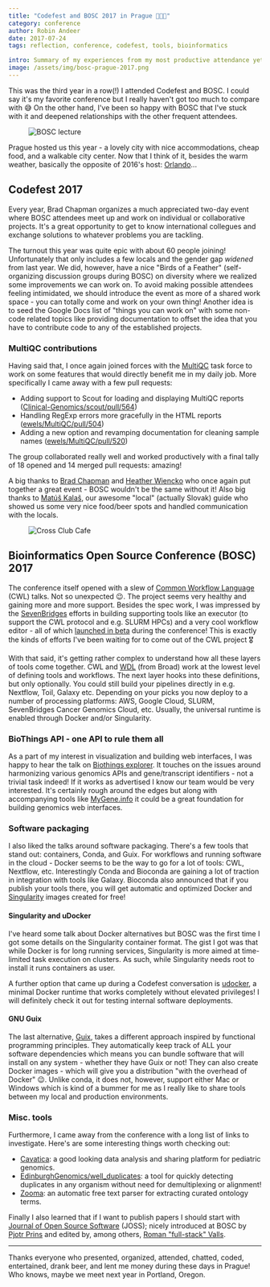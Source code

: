 ```yaml
---
title: "Codefest and BOSC 2017 in Prague 🏰🇨🇿"
category: conference
author: Robin Andeer
date: 2017-07-24
tags: reflection, conference, codefest, tools, bioinformatics

intro: Summary of my experiences from my most productive attendance yet!
image: /assets/img/bosc-prague-2017.png
---
```


This was the third year in a row(!) I attended Codefest and BOSC. I could say it's my favorite conference but I really haven't got too much to compare with 😅 On the other hand, I've been so happy with BOSC that I've stuck with it and deepened relationships with the other frequent attendees.

<figure><img src="/images/bosc-prague-2017.jpg" alt="BOSC lecture"></figure>

Prague hosted us this year - a lovely city with nice accommodations, cheap food, and a walkable city center. Now that I think of it, besides the warm weather, basically the opposite of 2016's host: [Orlando](http://www.robinandeer.com/blog/2016/07/12/bosc-2016/)...

## Codefest 2017

Every year, Brad Chapman organizes a much appreciated two-day event where BOSC attendees meet up and work on individual or collaborative projects. It's a great opportunity to get to know international collegues and exchange solutions to whatever problems you are tackling.

The turnout this year was quite epic with about 60 people joining! Unfortunately that only includes a few locals and the gender gap _widened_ from last year. We did, however, have a nice "Birds of a Feather" (self-organizing discussion groups during BOSC) on diversity where we realized some improvements we can work on. To avoid making possible attendees feeling intimidated, we should introduce the event as more of a shared work space - you can totally come and work on your own thing! Another idea is to seed the Google Docs list of "things you can work on" with some non-code related topics like providing documentation to offset the idea that you have to contribute code to any of the established projects.

### MultiQC contributions

Having said that, I once again joined forces with the [MultiQC](http://multiqc.info/) task force to work on some features that would directly benefit me in my daily job. More specifically I came away with a few pull requests:

- Adding support to Scout for loading and displaying MultiQC reports ([Clinical-Genomics/scout/pull/564](https://github.com/Clinical-Genomics/scout/pull/564))
- Handling RegExp errors more gracefully in the HTML reports ([ewels/MultiQC/pull/504](https://github.com/ewels/MultiQC/pull/504))
- Adding a new option and revamping documentation for cleaning sample names ([ewels/MultiQC/pull/520](https://github.com/ewels/MultiQC/pull/520))

The group collaborated really well and worked productively with a final tally of 18 opened and 14 merged pull requests: amazing!

A big thanks to [Brad Chapman](https://twitter.com/chapmanb) and [Heather Wiencko](https://twitter.com/HLWiencko) who once again put together a great event - BOSC wouldn't be the same without it! Also big thanks to [Matúš Kalaš](https://twitter.com/matuskalas), our awesome "local" (actually Slovak) guide who showed us some very nice food/beer spots and handled communication with the locals.

<figure><img src="/images/bosc-prague-2017-restaurant.jpg" alt="Cross Club Cafe"></figure>

## Bioinformatics Open Source Conference (BOSC) 2017

The conference itself opened with a slew of [Common Workflow Language](http://www.commonwl.org/) (CWL) talks. Not so unexpected 😉. The project seems very healthy and gaining more and more support. Besides the spec work, I was impressed by the [SevenBridges][seven] efforts in building supporting tools like an executor (to support the CWL protocol and e.g. SLURM HPCs) and a very cool workflow editor - all of which [launched in beta][launch] during the conference! This is exactly the kinds of efforts I've been waiting for to come out of the CWL project 🎖

With that said, it's getting rather complex to understand how all these layers of tools come together. CWL and [WDL](https://software.broadinstitute.org/wdl/documentation/structure.php) (from Broad) work at the lowest level of defining tools and workflows. The next layer hooks into these definitions, but only optionally. You could still build your pipelines directly in e.g. Nextflow, Toil, Galaxy etc. Depending on your picks you now deploy to a number of processing platforms: AWS, Google Cloud, SLURM, SevenBridges Cancer Genomics Cloud, etc. Usually, the universal runtime is enabled through Docker and/or Singularity.

### BioThings API - one API to rule them all

As a part of my interest in visualization and building web interfaces, I was happy to hear the talk on [Biothings explorer](http://biothings.io/). It touches on the issues around harmonizing various genomics APIs and gene/transcript identifiers - not a trivial task indeed! If it works as advertised I know our team would be very interested. It's certainly rough around the edges but along with accompanying tools like [MyGene.info](http://mygene.info/) it could be a great foundation for building genomics web interfaces.

### Software packaging

I also liked the talks around software packaging. There's a few tools that stand out: containers, Conda, and Guix. For workflows and running software in the cloud - Docker seems to be the way to go for a lot of tools: CWL, Nextflow, etc. Interestingly Conda and Bioconda are gaining a lot of traction in integration with tools like Galaxy. Bioconda also announced that if you publish your tools there, you will get automatic and optimized Docker and [Singularity](http://singularity.lbl.gov/) images created for free!

#### Singularity and uDocker

I've heard some talk about Docker alternatives but BOSC was the first time I got some details on the Singularity container format. The gist I got was that while Docker is for long running services, Singularity is more aimed at time-limited task execution on clusters. As such, while Singularity needs root to install it runs containers as user.

A further option that came up during a Codefest conversation is [udocker](https://github.com/indigo-dc/udocker), a minimal Docker runtime that works completely without elevated privileges! I will definitely check it out for testing internal software deployments.

#### GNU Guix

The last alternative, [Guix](https://www.gnu.org/software/guix/), takes a different approach inspired by functional programming principles. They automatically keep track of ALL your software dependencies which means you can bundle software that will install on any system - whether they have Guix or not! They can also create Docker images - which will give you a distribution "with the overhead of Docker" 😉. Unlike conda, it does not, however, support either Mac or Windows which is kind of a bummer for me as I really like to share tools between my local and production environments.

### Misc. tools

Furthermore, I came away from the conference with a long list of links to investigate. Here's are some interesting things worth checking out:

- [Cavatica](http://www.cavatica.org/): a good looking data analysis and sharing platform for pediatric genomics.
- [EdinburghGenomics/well_duplicates](https://github.com/EdinburghGenomics/well_duplicates): a tool for quickly detecting duplicates in any organism without need for demultiplexing or alignment!
- [Zooma](http://www.ebi.ac.uk/spot/zooma/): an automatic free text parser for extracting curated ontology terms.

Finally I also learned that if I want to publish papers I should start with [Journal of Open Source Software](http://joss.theoj.org/) (JOSS); nicely introduced at BOSC by [Pjotr Prins](https://twitter.com/pjotrprins) and edited by, among others, [Roman "full-stack" Valls](https://twitter.com/braincode).

--------------------------

Thanks everyone who presented, organized, attended, chatted, coded, entertained, drank beer, and lent me money during these days in Prague! Who knows, maybe we meet next year in Portland, Oregon.

[seven]: https://www.sevenbridges.com/
[launch]: http://rabix.io/launch
